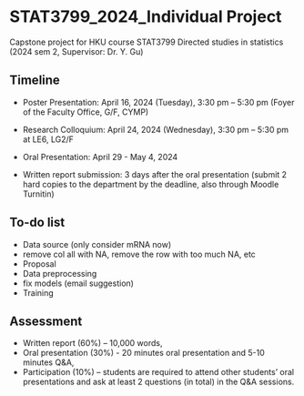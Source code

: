 # STAT3799_2024_Individual Project

Capstone project for HKU course STAT3799 Directed studies in statistics (2024 sem 2, Supervisor: Dr. Y. Gu)  

## Timeline
- Poster Presentation: April 16, 2024 (Tuesday), 3:30 pm – 5:30 pm (Foyer of the Faculty Office, G/F, CYMP)
- Research Colloquium: April 24, 2024 (Wednesday), 3:30 pm – 5:30 pm at LE6, LG2/F

- Oral Presentation: April 29 - May 4, 2024
- Written report submission: 3 days after the oral presentation (submit 2 hard copies to the department by the deadline, also through Moodle Turnitin)

## To-do list
- Data source (only consider mRNA now)
- remove col all with NA, remove the row with too much NA, etc
- Proposal
- Data preprocessing
- fix models (email suggestion)
- Training

## Assessment
- Written report (60%) – 10,000 words,
- Oral presentation (30%) - 20 minutes oral presentation and 5-10 minutes Q&A,
- Participation (10%) – students are required to attend other students’ oral presentations and ask at least 2 questions (in total) in the Q&A sessions.
